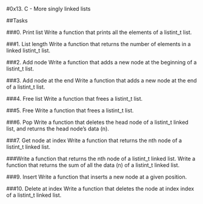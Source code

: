 #0x13. C - More singly linked lists

##Tasks

###0. Print list
Write a function that prints all the elements of a listint_t list.

###1. List length
Write a function that returns the number of elements in a linked listint_t list.

###2. Add node
Write a function that adds a new node at the beginning of a listint_t list.

###3. Add node at the end
Write a function that adds a new node at the end of a listint_t list.

###4. Free list
Write a function that frees a listint_t list.

###5. Free
Write a function that frees a listint_t list.

###6. Pop
Write a function that deletes the head node of a listint_t linked list, and returns the head node’s data (n).

###7. Get node at index
Write a function that returns the nth node of a listint_t linked list.

###Write a function that returns the nth node of a listint_t linked list.
Write a function that returns the sum of all the data (n) of a listint_t linked list.

###9. Insert
Write a function that inserts a new node at a given position.

###10. Delete at index
Write a function that deletes the node at index index of a listint_t linked list.
